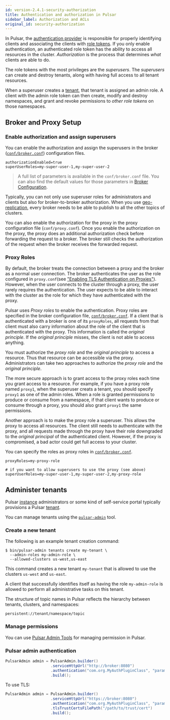 ```yaml
---
id: version-2.4.1-security-authorization
title: Authentication and authorization in Pulsar
sidebar_label: Authorization and ACLs
original_id: security-authorization
---
```



In Pulsar, the [authentication provider](security-overview.md#authentication-providers) is responsible for properly identifying clients and associating the clients with [role tokens](security-overview.md#role-tokens). If you only enable authentication, an authenticated role token has the ability to access all resources in the cluster. *Authorization* is the process that determines *what* clients are able to do.

The role tokens with the most privileges are the *superusers*. The *superusers* can create and destroy tenants, along with having full access to all tenant resources.

When a superuser creates a [tenant](reference-terminology.md#tenant), that tenant is assigned an admin role. A client with the admin role token can then create, modify and destroy namespaces, and grant and revoke permissions to *other role tokens* on those namespaces.

## Broker and Proxy Setup

### Enable authorization and assign superusers
You can enable the authorization and assign the superusers in the broker ([`conf/broker.conf`](reference-configuration.md#broker)) configuration files.

```properties
authorizationEnabled=true
superUserRoles=my-super-user-1,my-super-user-2
```

> A full list of parameters is available in the `conf/broker.conf` file.
> You can also find the default values for those parameters in [Broker Configuration](reference-configuration.md#broker). 

Typically, you can not only use superuser roles for administrators and clients but also for broker-to-broker authorization. When you use [geo-replication](concepts-replication.md), every broker needs to be able to publish to all the other topics of clusters.

You can also enable the authorization for the proxy in the proxy configuration file (`conf/proxy.conf`). Once you enable the authorization on the proxy, the proxy does an additional authorization check before forwarding the request to a broker. The broker still checks the authorization of the request when the broker receives the forwarded request.

### Proxy Roles

By default, the broker treats the connection between a proxy and the broker as a normal user connection. The broker authenticates the user as the role configured in `proxy.conf`(see ["Enabling TLS Authentication on Proxies"](security-tls-authentication.md#on-proxies)). However, when the user connects to the cluster through a proxy, the user rarely requires the authentication. The user expects to be able to interact with the cluster as the role for which they have authenticated with the proxy.

Pulsar uses *Proxy roles* to enable the authentication. Proxy roles are specified in the broker configuration file, [`conf/broker.conf`](reference-configuration.md#broker). If a client that is authenticated with a broker is one of its ```proxyRoles```, all requests from that client must also carry information about the role of the client that is authenticated with the proxy. This information is called the *original principle*. If the *original principle* misses, the client is not able to access anything.

You must authorize the *proxy role* and the *original principle* to access a resource. Thus that resource can be accessible via the proxy. Administrators can take two approaches to authorize the *proxy role* and the *original principle*.

The more secure approach is to grant access to the proxy roles each time you grant access to a resource. For example, if you have a proxy role named `proxy1`, when the superuser creats a tenant, you should specify `proxy1` as one of the admin roles. When a role is granted permissions to produce or consume from a namespace, if that client wants to produce or consume through a proxy, you should also grant `proxy1` the same permissions.

Another approach is to make the proxy role a superuser. This allows the proxy to access all resources. The client still needs to authenticate with the proxy, and all requests made through the proxy have their role downgraded to the *original principal* of the authenticated client. However, if the proxy is compromised, a bad actor could get full access to your cluster.

You can specify the roles as proxy roles in [`conf/broker.conf`](reference-configuration.md#broker).

```properties
proxyRoles=my-proxy-role

# if you want to allow superusers to use the proxy (see above)
superUserRoles=my-super-user-1,my-super-user-2,my-proxy-role
```

## Administer tenants

Pulsar [instance](reference-terminology.md#instance) administrators or some kind of self-service portal typically provisions a Pulsar [tenant](reference-terminology.md#tenant). 

You can manage tenants using the [`pulsar-admin`](reference-pulsar-admin.md) tool. 

### Create a new tenant

The following is an example tenant creation command:

```shell
$ bin/pulsar-admin tenants create my-tenant \
  --admin-roles my-admin-role \
  --allowed-clusters us-west,us-east
```

This command creates a new tenant `my-tenant` that is allowed to use the clusters `us-west` and `us-east`.

A client that successfully identifies itself as having the role `my-admin-role` is allowed to perform all administrative tasks on this tenant.

The structure of topic names in Pulsar reflects the hierarchy between tenants, clusters, and namespaces:

```shell
persistent://tenant/namespace/topic
```

### Manage permissions

You can use [Pulsar Admin Tools](admin-api-permissions.md) for managing permission in Pulsar.

### Pulsar admin authentication

```java
PulsarAdmin admin = PulsarAdmin.builder()
                    .serviceHttpUrl("http://broker:8080")
                    .authentication("com.org.MyAuthPluginClass", "param1:value1")
                    .build();
```

To use TLS:

```java
PulsarAdmin admin = PulsarAdmin.builder()
                    .serviceHttpUrl("https://broker:8080")
                    .authentication("com.org.MyAuthPluginClass", "param1:value1")
                    .tlsTrustCertsFilePath("/path/to/trust/cert")
                    .build();
```

